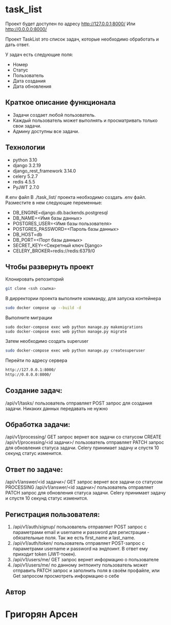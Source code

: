 # task_list

Проект будет доступен по адресу http://127.0.0.1:8000/
Или http://0.0.0.0:8000/

Проект TaskList это список задач, которые необходимо обработать и дать ответ.

У задач есть следующие поля:
- Номер
- Статус
- Пользователь
- Дата создания
- Дата обновления

## Краткое описание функционала
- Задачи создает любой пользователь.
- Каждый пользователь может выполнять и просматривать только свои задачи. 
- Админу доступны все задачи.


## Технологии
- python 3.10
- django 3.2.19
- django_rest_framework 3.14.0
- celery 5.2.7
- redis 4.5.5
- PyJWT 2.7.0

#.env файл
В ./task_list/ проекта необходимо создать .env файл.
Разместите в нем следующие переменные:

- DB_ENGINE=django.db.backends.postgresql
- DB_NAME=<Имя базы данных>
- POSTGRES_USER=<Имя базы пользователя>
- POSTGRES_PASSWORD=<Пароль базы данных>
- DB_HOST=db
- DB_PORT=<Порт базы данных>
- SECRET_KEY=<Секретный ключ Django>
- CELERY_BROKER=redis://redis:6379/0

## Чтобы развернуть проект
Клонировать репозиторий
```sh
git clone <ssh ссылка>
```
В дирректории проекта выполните комманду, для запуска контейнера
```sh
sudo docker compose up --build -d
```
Выполните миграции
```
sudo docker-compose exec web python manage.py makemigrations
sudo docker-compose exec web python manage.py migrate
```
Затем необходимо создать superuser 
```sh
sudo docker-compose exec web python manage.py createsuperuser
```
Перейти по адресу сервера
```sh
http://127.0.0.1:8000/
http://0.0.0.0:8000/
```

## Создание задач:
/api/v1/tasks/ пользователь отправляет POST запрос для создания задачи.
Никаких данных передавать не нужно


## Обработка задачи:
/api/v1/processing/ GET запрос вернет все задачи со статусом CREATE
/api/v1/processing/<id задачи>/ пользователь отправляет PATCH запрос для обновления статуса задачи.
Celery принимает задачу и спустя 10 секунд статус изменится.


## Ответ по задаче:
/api/v1/answer/<id задачи>/ GET запрос вернет все задачи со статусом PROCESSING
/api/v1/answer/<id задачи>/ пользователь отправляет PATCH запрос для обновления статуса задачи.
Celery принимает задачу и спустя 10 секунд статус изменится.


## Регистрация пользователя:
1. /api/v1/auth/signup/ пользователь отправляет POST запрос с параметрами 
email и username и password для регистрации - обязательные поля. Так же есть first_name и last_name.
2. /api/v1/auth/token/ пользователь отправляет POST-запрос с параметрами 
username и password на эндпоинт. В ответ ему приходит token (JWT-токен).
3. /api/v1/users/me/ GET запрос вернет информацию о пользователе
4. /api/v1/users/me/ по данному энтпоинту пользователь может отправить PATCH
запрос и заполнить поля в своём профайле, или Get запросом просмотреть информацию о себе

## Автор 
# Григорян Арсен